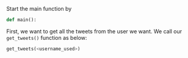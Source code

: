 <!--title={Generating .csv File Of Tweets}-->

Start the main function by

```python
def main():
```



First, we want to get all the tweets from the user we want. We call our `get_tweets()` function as below:

```python
get_tweets(<username_used>)
```

